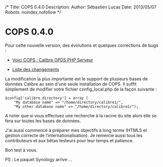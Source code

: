 /*
Title: COPS 0.4.0
Description: 
Author: Sébastien Lucas
Date: 2013/05/07
Robots: noindex,nofollow
*/
# COPS 0.4.0

Pour cette nouvelle version, des évolutions et quelques corrections de bugs :

*	[Voici COPS : Calibre OPDS PHP Serveur](/fr/oss/calibre-opds-php-server)

*	[Liste des changements](/fr/oss/calibre-opds-php-server-changelog)

La modification la plus importante est le support de plusieurs bases de données Calibre au sein d'une seule installation de COPS. Il suffit simplement de modifier votre fichier config_local.php de la façon suivante : 

	
	$config['calibre_directory'] = array (
	    "My database name" => "/home/directory/calibre1/", 
	    "My other database name" => "/home/directory/calibre2/");


A noter que si vous effectuez une recherche à la racine du site alors elle se fera sur toutes les bases de données.

J'ai aussi commencé à préparer mes objectifs à long terme (HTML5 et gestion correcte de l’internationalisation). Je remercie aussi tous les contributeurs et aux bêtas testeurs pour leur temps et patience.

Bon test à vous.

PS : Le paquet Synology arrive ...
